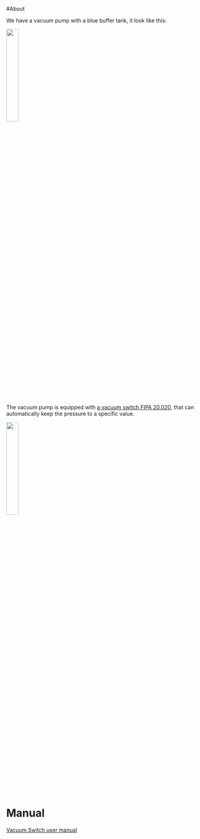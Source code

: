 #About

We have a vacuum pump with a blue buffer tank, it look like this:

<img src="https://github.com/tudelft/mavlab/raw/master/photos/equipment/vakuumschalter.jpg" width="25%" />

The vacuum pump is equipped with [a vacuum switch ​FIPA 20.020](http://www.fipa.com/en_GB/products/211099-vacuum-switches), that can automatically keep the pressure to a specific value.

<img src="../../raw/master/photos/equipment/vakuumschalter.jpg" width="25%" /> 

# Manual

[Vacuum Switch user manual](../../blob/master/pdf/equipment/Manual_Vakuumschalter_20.020.pdf)




